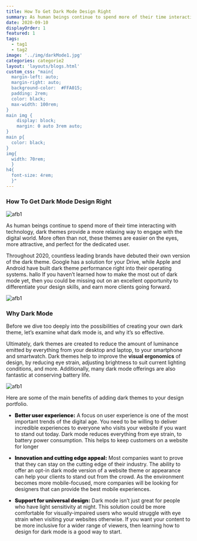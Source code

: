 ```yaml
---
title: How To Get Dark Mode Design Right
summary: As human beings continue to spend more of their time interacting with technology, dark themes provide a more relaxing way to engage with the digital world. More often than not, these themes are easier on the eyes, more attractive, and perfect for the dedicated user.
date: 2020-09-10
displayOrder: 1
featured: 1
tags:
  - tag1
  - tag2
image: '../img/darkMode1.jpg'
categories: categorie2
layout: 'layouts/blogs.html'
custom_css: "main{
  margin-left: auto;
  margin-right: auto;
  background-color:  #FFA015;
  padding: 2rem;
  color: black;
  max-width: 100rem;
}
main img {
	display: block;
	margin: 0 auto 3rem auto;
}
main p{
  color: black;
}
img{
  width: 70rem;
  }
h4{
  font-size: 4rem;
  }"
---
```


### How To Get Dark Mode Design Right

![afb1](/img/darkMode1.jpg)

As human beings continue to spend more of their time interacting with technology, dark themes provide a more relaxing way to engage with the digital world. More often than not, these themes are easier on the eyes, more attractive, and perfect for the dedicated user.

Throughout 2020, countless leading brands have debuted their own version of the dark theme. Google has a solution for your Drive, while Apple and Android have built dark theme performance right into their operating systems.
hallo
If you haven’t learned how to make the most out of dark mode yet, then you could be missing out on an excellent opportunity to differentiate your design skills, and earn more clients going forward.

![afb1](/img/darkMode2.png)

### Why Dark Mode

Before we dive too deeply into the possibilities of creating your own dark theme, let’s examine what dark mode is, and why it’s so effective.

Ultimately, dark themes are created to reduce the amount of luminance emitted by everything from your desktop and laptop, to your smartphone and smartwatch. Dark themes help to improve the **visual ergonomics** of design, by reducing eye strain, adjusting brightness to suit current lighting conditions, and more. Additionally, many dark mode offerings are also fantastic at conserving battery life.

![afb1](/img/darkMode3.jpg)

Here are some of the main benefits of adding dark themes to your design portfolio.

- <span style="font-weight: 900">Better user experience:</span> A focus on user experience is one of the most important trends of the digital age. You need to be willing to deliver incredible experiences to everyone who visits your website if you want to stand out today. Dark mode reduces everything from eye strain, to battery power consumption. This helps to keep customers on a website for longer

- <span style="font-weight: 900">Innovation and cutting edge appeal:</span> Most companies want to prove that they can stay on the cutting edge of their industry. The ability to offer an opt-in dark mode version of a website theme or appearance can help your clients to stand out from the crowd. As the environment becomes more mobile-focused, more companies will be looking for designers that can provide the best mobile experiences.

- <span style="font-weight: 900">Support for universal design:</span> Dark mode isn’t just great for people who have light sensitivity at night. This solution could be more comfortable for visually-impaired users who would struggle with eye strain when visiting your websites otherwise. If you want your content to be more inclusive for a wider range of viewers, then learning how to design for dark mode is a good way to start.
